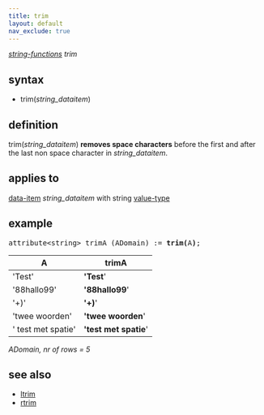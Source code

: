 ```yaml
---
title: trim
layout: default
nav_exclude: true
---
```

*[string-functions](string-functions) trim*

## syntax

- trim(*string_dataitem*)

## definition

trim(*string_dataitem*) **removes space characters** before the first and after the last non space character in *string_dataitem*.

## applies to

[data-item](data-item) *string_dataitem* with string [value-type](value-type)

## example

<pre>
attribute&lt;string&gt; trimA (ADomain) := <B>trim(</B>A<B>)</B>;
</pre>

| A                  |  **trimA**            |
|--------------------|-----------------------|
| 'Test'             | **'Test**'            |
| '88hallo99'        | **'88hallo99**'       |
| '+)'               | **'+)**'              |
| 'twee woorden'     | **'twee woorden**'    |
| ' test met spatie' | **'test met spatie**' |

*ADomain, nr of rows = 5*

## see also

- [ltrim](ltrim)
- [rtrim](rtrim)